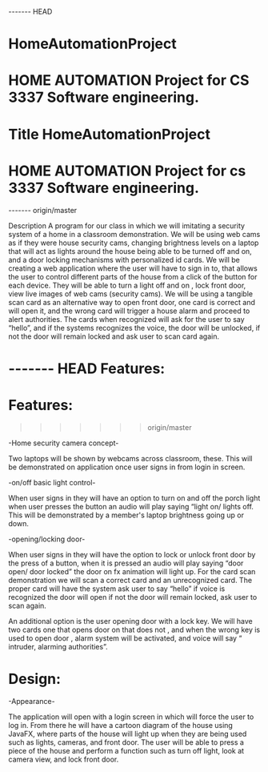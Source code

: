 ------- HEAD
# HomeAutomationProject
HOME AUTOMATION Project for CS 3337 Software engineering.
=======
# Title HomeAutomationProject



# HOME AUTOMATION Project for cs 3337 Software engineering.
------- origin/master

Description
A program for our class in which we will imitating a security system of a home in a classroom demonstration. We will be using web cams as if they were house security cams, changing brightness levels on a laptop that will act as lights around the house being able to be turned off and on, and a door locking mechanisms with personalized id cards. We will be creating a web application where the user will have to sign in to, that allows the user to control different parts of the house from a click of the button for each device. They will be able to turn a light off and on , lock front door, view live images of web cams (security cams). We will be using a tangible scan card as an alternative way to open front door, one card is correct and will open it, and the wrong card will trigger a house alarm and proceed to alert authorities. The cards when recognized will ask for the user to say “hello”, and if the systems recognizes the voice, the door will be unlocked, if not the door will remain locked and ask user to scan card again.

------- HEAD
Features:
=======



# Features:
>>>>>>> origin/master

-Home security camera concept-

Two laptops will be shown by webcams across classroom, these. This will be demonstrated on application once user signs in from login in screen.

-on/off basic light control-

When user signs in they will have an option to turn on and off the porch light when user presses the button an audio will play saying “light on/ lights off. This will be demonstrated by a member's laptop brightness going up or down.

-opening/locking door-

When user signs in they will have the option to lock or unlock front door by the press of a button, when it is pressed an audio will play saying “door open/ door locked” the door on fx animation will light up.  For the card scan demonstration we will scan a correct card and an unrecognized card. The proper card will have the system ask user to say “hello” if voice is recognized the door will open if not the door will remain locked, ask user to scan again.

An additional option is the user opening door with a lock key. We will have two cards one that opens door on that does not , and when the wrong key is used to open door , alarm system will be activated, and voice will say “ intruder, alarming authorities”.

# Design:   

-Appearance-

The application will open with a login screen in which will force the user to log in. From there he will have a cartoon diagram of the house using JavaFX, where parts of the house will light up when they are being used such as lights, cameras, and front door. The user will be able to press a piece of the house and perform a function such as turn off light, look at camera view, and lock front door.
